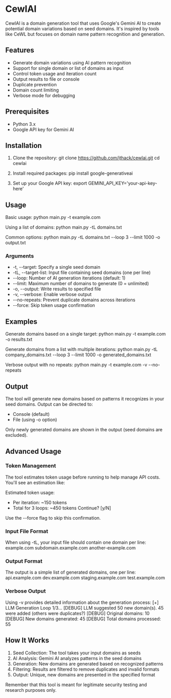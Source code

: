 # CewlAI

CewlAI is a domain generation tool that uses Google's Gemini AI to create potential domain variations based on seed domains. It's inspired by tools like CeWL but focuses on domain name pattern recognition and generation.

## Features

- Generate domain variations using AI pattern recognition
- Support for single domain or list of domains as input
- Control token usage and iteration count
- Output results to file or console
- Duplicate prevention
- Domain count limiting
- Verbose mode for debugging

## Prerequisites

- Python 3.x
- Google API key for Gemini AI

## Installation

1. Clone the repository:
   git clone https://github.com/jthack/cewlai.git
   cd cewlai

2. Install required packages:
   pip install google-generativeai

3. Set up your Google API key:
   export GEMINI_API_KEY='your-api-key-here'

## Usage

Basic usage:
python main.py -t example.com

Using a list of domains:
python main.py -tL domains.txt

Common options:
python main.py -tL domains.txt --loop 3 --limit 1000 -o output.txt

### Arguments

- -t, --target: Specify a single seed domain
- -tL, --target-list: Input file containing seed domains (one per line)
- --loop: Number of AI generation iterations (default: 1)
- --limit: Maximum number of domains to generate (0 = unlimited)
- -o, --output: Write results to specified file
- -v, --verbose: Enable verbose output
- --no-repeats: Prevent duplicate domains across iterations
- --force: Skip token usage confirmation

## Examples

Generate domains based on a single target:
python main.py -t example.com -o results.txt

Generate domains from a list with multiple iterations:
python main.py -tL company_domains.txt --loop 3 --limit 1000 -o generated_domains.txt

Verbose output with no repeats:
python main.py -t example.com -v --no-repeats

## Output

The tool will generate new domains based on patterns it recognizes in your seed domains. Output can be directed to:
- Console (default)
- File (using -o option)

Only newly generated domains are shown in the output (seed domains are excluded).

## Advanced Usage

### Token Management

The tool estimates token usage before running to help manage API costs. You'll see an estimation like:

Estimated token usage:
* Per iteration: ~150 tokens
* Total for 3 loops: ~450 tokens
Continue? [y/N]

Use the --force flag to skip this confirmation.

### Input File Format

When using -tL, your input file should contain one domain per line:
example.com
subdomain.example.com
another-example.com

### Output Format

The output is a simple list of generated domains, one per line:
api.example.com
dev.example.com
staging.example.com
test.example.com

### Verbose Output

Using -v provides detailed information about the generation process:
[+] LLM Generation Loop 1/3...
[DEBUG] LLM suggested 50 new domain(s). 45 were added (others were duplicates?)
[DEBUG] Original domains: 10
[DEBUG] New domains generated: 45
[DEBUG] Total domains processed: 55

## How It Works

1. Seed Collection: The tool takes your input domains as seeds
2. AI Analysis: Gemini AI analyzes patterns in the seed domains
3. Generation: New domains are generated based on recognized patterns
4. Filtering: Results are filtered to remove duplicates and invalid formats
5. Output: Unique, new domains are presented in the specified format

Remember that this tool is meant for legitimate security testing and research purposes only. 